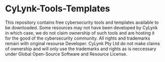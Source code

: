 # CyLynk-Tools-Templates
This repository contains free cybersecurity tools and templates available to be downloaded. Some resources may not have been developed by CyLynk in which case, we do not claim ownership of such tools and are hosting it for the good of the cybersecurity community. All rights and trademarks remain with original resourse Developer. CyLynk Pty Ltd do not make claims of ownership and will only use the trademarks and rights as is neccessary under Global Open-Source Software and Resource License.
